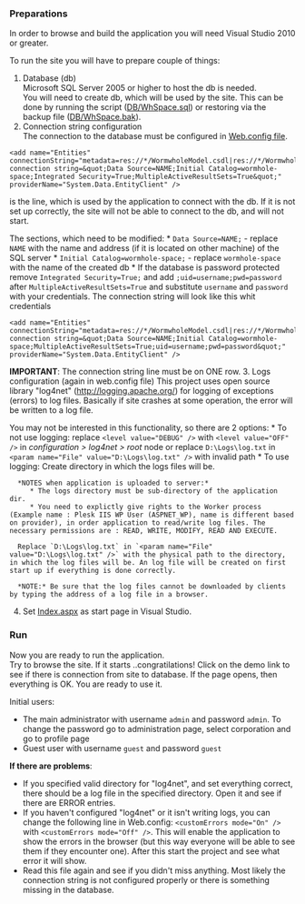 ### Preparations

In order to browse and build the application you will need Visual Studio 2010 or greater.

To run the site you will have to prepare couple of things:  

1. Database (db)  
  Microsoft SQL Server 2005 or higher to host the db is needed.  
  You will need to create db, which will be used by the site. This can be done by running the script ([DB/WhSpace.sql](https://github.com/raste/Wh-Space/blob/master/DB/WhSpace.sql)) or restoring via the backup file ([DB/WhSpace.bak](https://github.com/raste/Wh-Space/blob/master/DB/WhSpace.bak)).  
2. Connection string configuration  
  The connection to the database must be configured in [Web.config file](https://github.com/raste/Wh-Space/blob/master/Source/WormholeSpace/Web.config).  

  ```
<add name="Entities" connectionString="metadata=res://*/WormwholeModel.csdl|res://*/WormwholeModel.ssdl|res://*/WormwholeModel.msl;provider=System.Data.SqlClient;provider connection string=&quot;Data Source=NAME;Initial Catalog=wormhole-space;Integrated Security=True;MultipleActiveResultSets=True&quot;" providerName="System.Data.EntityClient" />
  ``` 
  is the line, which is used by the application to connect with the db. If it is not set up correctly, the site will not be able to connect to the db, and will not start.

  The sections, which need to be modified:
    * `Data Source=NAME;` - replace `NAME` with the name and address (if it is located on other machine) of the SQL server 
    * `Initial Catalog=wormhole-space;` - replace `wormhole-space` with the name of the created db
    *  If the database is password protected remove `Integrated Security=True;` and add `;uid=username;pwd=password` after `MultipleActiveResultSets=True` and substitute `username` and `password` with your credentials.
      The connection string will look like this whit credentials  
  ```
<add name="Entities" connectionString="metadata=res://*/WormwholeModel.csdl|res://*/WormwholeModel.ssdl|res://*/WormwholeModel.msl;provider=System.Data.SqlClient;provider connection string=&quot;Data Source=NAME;Initial Catalog=wormhole-space;MultipleActiveResultSets=True;uid=username;pwd=password&quot;" providerName="System.Data.EntityClient" />
 ```  
   
   **IMPORTANT**: The connection string line must be on ONE row.
3. Logs configuration (again in web.config file)
  This project uses open source library "log4net" (http://logging.apache.org/) for logging of exceptions (errors) to log files. Basically if site crashes at some operation, the error will be written to a log file.
  
  You may not be interested in this functionality, so there are 2 options:
    * To not use logging: 
      replace `<level value="DEBUG" />` with `<level value="OFF" />` in *configuration > log4net > root* node or replace `D:\Logs\log.txt` in `<param name="File" value="D:\Logs\log.txt" />` with invalid path
    * To use logging:
      Create directory in which the logs files will be.  
      
      *NOTES when application is uploaded to server:*  
         * The logs directory must be sub-directory of the application dir.  
         * You need to explictly give rights to the Worker process (Example name : Plesk IIS WP User (ASPNET_WP), name is different based on provider), in order application to read/write log files. The necessary permissions are : READ, WRITE, MODIFY, READ AND EXECUTE. 
      
      Replace `D:\Logs\log.txt` in `<param name="File" value="D:\Logs\log.txt" />` with the physical path to the directory, in which the log files will be. An log file will be created on first start up if everything is done correctly.
      
      *NOTE:* Be sure that the log files cannot be downloaded by clients by typing the address of a log file in a browser.
4. Set [Index.aspx](https://github.com/raste/Wh-Space/blob/master/Source/WormholeSpace/Index.aspx) as start page in Visual Studio. 

### Run

Now you are ready to run the application.  
Try to browse the site. If it starts ..congratilations! Click on the demo link to see if there is connection from site to database. If the page opens, then everything is OK. You are ready to use it.  

Initial users:  
  * The main administrator with username `admin` and password `admin`. To change the password go to administration page, select corporation and go to profile page
  * Guest user with username `guest` and password `guest`

**If there are problems**:  
  * If you specified valid directory for "log4net", and set everything correct, there should be a log file in the specified directory. Open it and see if there are ERROR entries.  
  * If you haven't configured "log4net" or it isn't writing logs, you can change the following line in Web.config: `<customErrors mode="On" />` with `<customErrors mode="Off" />`. This will enable the application to show the errors in the browser (but this way everyone will be able to see them if they encounter one). After this start the project and see what error it will show.  
  * Read this file again and see if you didn't miss anything. Most likely the connection string is not configured properly or there is something missing in the database.
